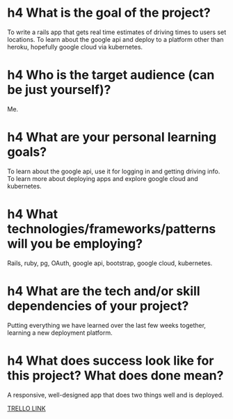 # h4 What is the goal of the project? 
To write a rails app that gets real time estimates of driving times to users set locations. To learn about the google api and deploy to a platform other than heroku, hopefully google cloud via kubernetes.

# h4 Who is the target audience (can be just yourself)? 
Me.

# h4 What are your personal learning goals? 
To learn about the google api, use it for logging in and getting driving info. To learn more about deploying apps and explore google cloud and kubernetes.

# h4 What technologies/frameworks/patterns will you be employing? 
Rails, ruby, pg, OAuth, google api, bootstrap, google cloud, kubernetes.

# h4 What are the tech and/or skill dependencies of your project? 
Putting everything we have learned over the last few weeks together, learning a new deployment platform.

# h4 What does success look like for this project? What does done mean?
A responsive, well-designed app that does two things well and is deployed.

[TRELLO LINK](https://trello.com/b/lNzZAe6s/route-time-spring-break-ii-project)
